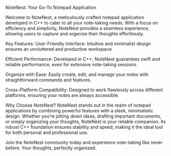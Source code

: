 NoteNest: Your Go-To Notepad Application

Welcome to NoteNest, a meticulously crafted notepad application developed in C++ to cater to all your note-taking needs. With a focus on efficiency and simplicity, NoteNest provides a seamless experience, allowing users to capture and organize their thoughts effortlessly.

Key Features:
User-Friendly Interface: Intuitive and minimalist design ensures an uncluttered and productive workspace.

Efficient Performance: Developed in C++, NoteNest guarantees swift and reliable performance, even for extensive note-taking sessions.

Organize with Ease: Easily create, edit, and manage your notes with straightforward commands and features.

Cross-Platform Compatibility: Designed to work flawlessly across different platforms, ensuring your notes are always accessible.

Why Choose NoteNest?
NoteNest stands out in the realm of notepad applications by combining powerful features with a sleek, minimalistic design. Whether you’re jotting down ideas, drafting important documents, or simply organizing your thoughts, NoteNest is your reliable companion. Its robust C++ foundation ensures stability and speed, making it the ideal tool for both personal and professional use.

Join the NoteNest community today and experience note-taking like never before. Your thoughts, perfectly organized.
